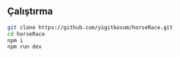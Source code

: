 ## Çalıştırma

```bash
git clone https://github.com/yigitkosum/horseRace.git
cd horseRace
npm i                     
npm run dev               
